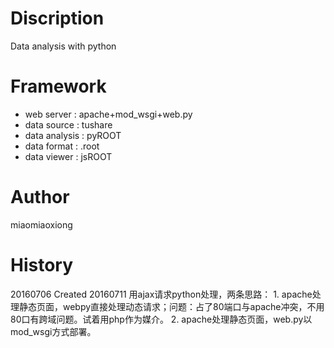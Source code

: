 # Discription
Data analysis with python
# Framework
* web server : apache+mod_wsgi+web.py
* data source : tushare
* data analysis : pyROOT
* data format : .root
* data viewer : jsROOT

# Author
miaomiaoxiong
# History
20160706 Created
20160711 用ajax请求python处理，两条思路：
	1. apache处理静态页面，webpy直接处理动态请求；问题：占了80端口与apache冲突，不用80口有跨域问题。试着用php作为媒介。
	2. apache处理静态页面，web.py以mod_wsgi方式部署。
